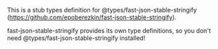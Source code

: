 This is a stub types definition for @types/fast-json-stable-stringify (https://github.com/epoberezkin/fast-json-stable-stringify).

fast-json-stable-stringify provides its own type definitions, so you don't need @types/fast-json-stable-stringify installed!